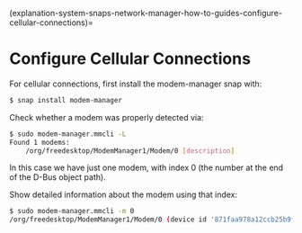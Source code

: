 (explanation-system-snaps-network-manager-how-to-guides-configure-cellular-connections)=
# Configure Cellular Connections


For cellular connections, first install the modem-manager snap with:
```bash
$ snap install modem-manager
```
Check whether a modem was properly detected via:
```bash
$ sudo modem-manager.mmcli -L
Found 1 modems:
    /org/freedesktop/ModemManager1/Modem/0 [description]
```
In this case we have just one modem, with index 0 (the number at the end of the D-Bus object path).

Show detailed information about the modem using that index:
```bash
$ sudo modem-manager.mmcli -m 0
/org/freedesktop/ModemManager1/Modem/0 (device id '871faa978a12ccb25b9fa30d15667571ab38ed88')
